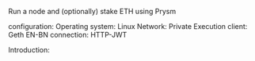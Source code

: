 Run a node and (optionally) stake ETH using Prysm

configuration:
Operating system: Linux
Network: Private
Execution client: Geth
EN-BN connection: HTTP-JWT

Introduction:

